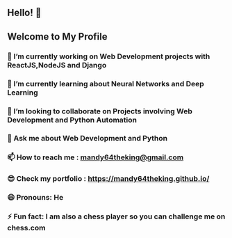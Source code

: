 ## Hello! 👋
## Welcome to My Profile




### 🔭 I’m currently working on Web Development projects with ReactJS,NodeJS and Django
### 🌱 I’m currently learning about Neural Networks and Deep Learning
### 👯 I’m looking to collaborate on Projects involving Web Development and Python Automation
### 💬 Ask me about Web Development and Python
### 📫 How to reach me : mandy64theking@gmail.com
### 😎 Check my portfolio :  https://mandy64theking.github.io/
### 😄 Pronouns: He
### ⚡ Fun fact: I am also a chess player so you can challenge me on chess.com

